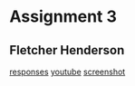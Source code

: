 # Assignment 3
## Fletcher Henderson
[responses](responses.txt)
[youtube](https://www.youtube.com/)
[screenshot](images/Atom.JPG)
